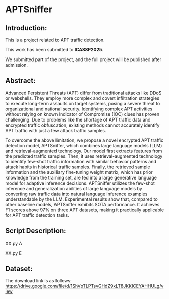 # APTSniffer
## Introduction:

This is a project related to APT traffic detection.

This work has been submitted to **ICASSP2025**. 

We submitted part of the project, and the full project will be published after admission.

## Abstract:

Advanced Persistent Threats (APT) differ from traditional attacks like DDoS or webshells. They employ more complex and covert infiltration strategies to execute long-term assaults on target systems, posing a severe threat to organizational and national security. Identifying complex APT activities without relying on known Indicator of Compromise (IOC) clues has proven challenging. Due to problems like the shortage of APT traffic data and encrypted traffic obfuscation, existing methods cannot accurately identify APT traffic with just a few attack traffic samples.

To overcome the above limitation, we propose a novel encrypted APT traffic detection model, APTSniffer, which combines large language models (LLM) and retrieval-augmented technology. Our model first extracts features from the predicted traffic samples. Then, it uses retrieval-augmented technology to identify few-shot traffic information with similar behavior patterns and attack habits in historical traffic samples. Finally, the retrieved sample information and the auxiliary fine-tuning weight matrix, which has prior knowledge from the training set, are fed into a large generative language model for adaptive inference decisions. APTSniffer utilizes the few-shot inference and generalization abilities of large language models by converting raw traffic data into natural language inference examples understandable by the LLM. Experimental results show that, compared to other baseline models, APTSniffer exhibits SOTA performance. It achieves F1 scores above 97\% on three APT datasets, making it practically applicable for APT traffic detection tasks.

## Script Description:

  XX.py
      A 
      
  XX.py
      E
## Dataset:

The download link is as follows: https://drive.google.com/file/d/1ShVpTLPTsvGHdZ9xLT8JKKICEYAHHULg/view
